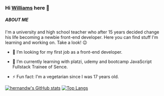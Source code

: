 ### Hi [Williams][website] here 👋




 ##### ABOUT ME

 I'm a university and high school teacher who after 15 years decided change his life becoming a newbie front-end developer. Here you can find stuff I'm learning and working on. Take a look! 😉

- 🔭 I’m looking for my first job as a front-end developer.
- 🌱 I’m currently learning with platzi, udemy and bootcamp JavaScript Fullstack Trainee of Sence.

- ⚡ Fun fact: I'm a vegetarian since I was 17 years old.

[website]: http://www.williamshernandez.com/

[![hernandw's GitHub stats](https://github-readme-stats.vercel.app/api?username=hernandw)](https://github.com/hernandw/github-readme-stats)
[![Top Langs](https://github-readme-stats.vercel.app/api/top-langs/?username=hernandw&layout=compact)](https://github.com/hernandw/github-readme-stats)

